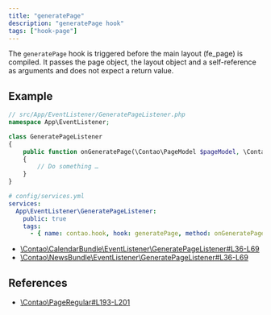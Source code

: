 ```yaml
---
title: "generatePage"
description: "generatePage hook"
tags: ["hook-page"]
---
```


The `generatePage` hook is triggered before the main layout (fe_page) is compiled. 
It passes the page object, the layout object and a self-reference as arguments 
and does not expect a return value.

## Example

```php
// src/App/EventListener/GeneratePageListener.php
namespace App\EventListener;

class GeneratePageListener
{
    public function onGeneratePage(\Contao\PageModel $pageModel, \Contao\LayoutModel $layout, \Contao\PageRegular $pageRegular): string
    {
        // Do something …
    }
}
```

```yml
# config/services.yml
services:
  App\EventListener\GeneratePageListener:
    public: true
    tags:
      - { name: contao.hook, hook: generatePage, method: onGeneratePage }
```

* [\Contao\CalendarBundle\EventListener\GeneratePageListener#L36-L69](https://github.com/contao/contao/blob/4.7.6/calendar-bundle/src/EventListener/GeneratePageListener.php#L36-L69)
* [\Contao\NewsBundle\EventListener\GeneratePageListener#L36-L69](https://github.com/contao/contao/blob/4.7.6/news-bundle/src/EventListener/GeneratePageListener.php#L36-L69)

## References

* [\Contao\PageRegular#L193-L201](https://github.com/contao/contao/blob/4.7.6/core-bundle/src/Resources/contao/pages/PageRegular.php#L193-L201)
